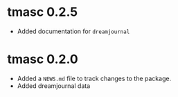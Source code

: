 # tmasc 0.2.5

* Added documentation for `dreamjournal`

# tmasc 0.2.0

* Added a `NEWS.md` file to track changes to the package.
* Added dreamjournal data



